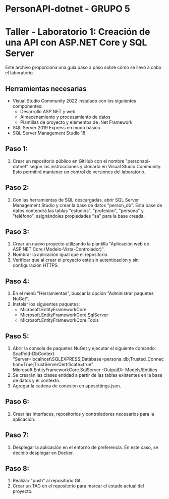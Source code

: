 # PersonAPI-dotnet - GRUPO 5
# Taller - Laboratorio 1: Creación de una API con ASP.NET Core y SQL Server

Este archivo proporciona una guía paso a paso sobre cómo se llevó a cabo el laboratorio.

## Herramientas necesarias

- Visual Studio Community 2022 instalado con los siguientes componentes:
   - Desarrollo ASP.NET y web
   - Almacenamiento y procesamiento de datos
   - Plantillas de proyecto y elementos de .Net Framework
- SQL Server 2019 Express en modo básico.
- SQL Server Management Studio 18.

## Paso 1: 

1. Crear un repositorio público en GitHub con el nombre "personapi-dotnet" según las instrucciones y clonarlo en Visual Studio Community. Esto permitirá mantener un control de versiones del laboratorio.

## Paso 2:

1. Con las herramientas de SQL descargadas, abrir SQL Server Management Studio y crear la base de datos "person_db". Esta base de datos contendrá las tablas "estudios", "profesion", "persona" y "teléfono", asignándoles propiedades "sa" para la base creada.

## Paso 3:

1. Crear un nuevo proyecto utilizando la plantilla "Aplicación web de ASP.NET Core (Modelo-Vista-Controlador)".
2. Nombrar la aplicación igual que el repositorio.
3. Verificar que al crear el proyecto esté sin autenticación y sin configuración HTTPS.

## Paso 4:

1. En el menú "Herramientas", buscar la opción "Administrar paquetes NuGet".
2. Instalar los siguientes paquetes:
   - Microsoft.EntityFrameworkCore
   - Microsoft.EntityFrameworkCore.SqlServer
   - Microsoft.EntityFrameworkCore.Tools

## Paso 5:

1. Abrir la consola de paquetes NuGet y ejecutar el siguiente comando:
  Scaffold-DbContext "Server=localhost\SQLEXPRESS;Database=persona_db;Trusted_Connection=True;TrustServerCertificate=true" Microsoft.EntityFrameworkCore.SqlServer -OutputDir Models/Entities
2. Se crearán las clases entidad a partir de las tablas existentes en la base de datos y el contexto.
3. Agregar la cadena de conexión en appsettings.json.

## Paso 6:

1. Crear las interfaces, repositorios y controladores necesarios para la aplicación.

## Paso 7:

1. Desplegar la aplicación en el entorno de preferencia. En este caso, se decidió desplegar en Docker.

## Paso 8:

1. Realizar "push" al repositorio Git.
2. Crear un TAG en el repositorio para marcar el estado actual del proyecto.

